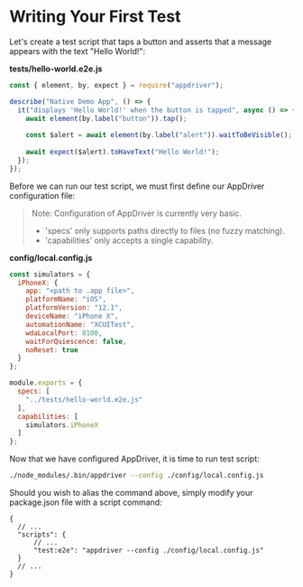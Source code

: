 # Writing Your First Test

Let's create a test script that taps a button and asserts that a message appears with the text "Hello World!":

**tests/hello-world.e2e.js**
```javascript
const { element, by, expect } = require("appdriver");

describe("Native Demo App", () => {
  it("displays 'Hello World!' when the button is tapped", async () => {
    await element(by.label("button")).tap();
    
    const $alert = await element(by.label("alert")).waitToBeVisible();
    
    await expect($alert).toHaveText("Hello World!");
  });
});
```

Before we can run our test script, we must first define our AppDriver configuration file:

> Note: Configuration of AppDriver is currently very basic.
> - 'specs' only supports paths directly to files (no fuzzy matching).
> - 'capabilities' only accepts a single capability. 

**config/local.config.js**
```javascript
const simulators = {
  iPhoneX: {
    app: "<path to .app file>",
    platformName: "iOS",
    platformVersion: "12.1",
    deviceName: "iPhone X",
    automationName: "XCUITest",
    wdaLocalPort: 8100,
    waitForQuiescence: false,
    noReset: true
  }
};

module.exports = {
  specs: [
    "../tests/hello-world.e2e.js"
  ],
  capabilities: [
    simulators.iPhoneX
  ]
};
```

Now that we have configured AppDriver, it is time to run test script:

```bash
./node_modules/.bin/appdriver --config ./config/local.config.js
```

Should you wish to alias the command above, simply modify your package.json file with a script command:

```json5
{
  // ...
  "scripts": {
      // ...
      "test:e2e": "appdriver --config ./config/local.config.js"
  }
  // ...
}
```